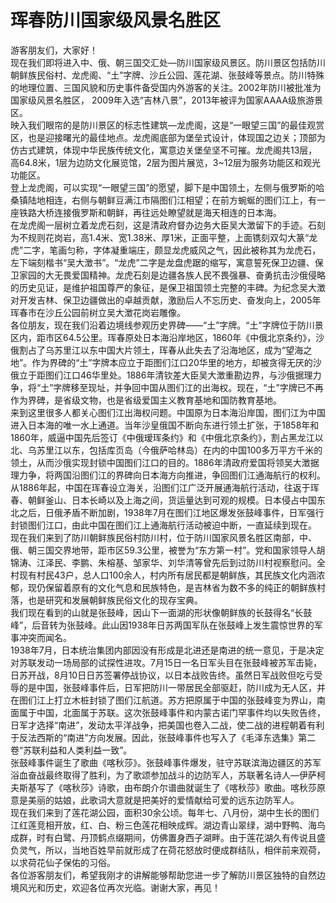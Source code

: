 # 珲春防川国家级风景名胜区  
游客朋友们，大家好！  
现在我们即将进入中、俄、朝三国交汇处—防川国家级风景区。防川景区包括防川朝鲜族民俗村、龙虎阁、“土”字牌、沙丘公园、莲花湖、张鼓峰等景点。防川特殊的地理位置、三国风貌和历史事件备受国内外游客的关注。2002年防川被批准为国家级风景名胜区， 2009年入选“吉林八景”，2013年被评为国家AAAA级旅游景区。  
映入我们眼帘的是防川景区的标志性建筑—龙虎阁，这是“一眼望三国”的最佳观赏区，也是迎接曙光的最佳地点。龙虎阁底部为堡垒式设计，体现国之边关；顶部为仿古式建筑，体现中华民族传统文化，寓意边关堡垒坚不可摧。龙虎阁共13层，高64.8米，1层为边防文化展览馆，2层为图片展览，3~12层为服务功能区和观光功能区。  
登上龙虎阁，可以实现“一眼望三国”的愿望，脚下是中国领土，左侧与俄罗斯的哈桑镇陆地相连，右侧与朝鲜豆满江市隔图们江相望；在前方蜿蜒的图们江上，有一座铁路大桥连接俄罗斯和朝鲜，再往远处瞭望就是海天相连的日本海。  
在龙虎阁一层树立着龙虎石刻，这是清政府督办边务大臣吴大澂留下的手迹。石刻为不规则花岗岩，高1.4米、宽1.38米、厚1米，正面平整，上面镌刻双勾大篆“龙虎”二字，笔画匀称，字体凝重端庄，颇显龙虎威风之气，因此被称其为龙虎石，左下端刻楷书“吴大澂书”。“龙虎”二字是龙盘虎踞的缩写，寓意誓死保卫边疆、保卫家园的大无畏爱国精神。龙虎石刻是边疆各族人民不畏强暴、奋勇抗击沙俄侵略的历史见证，是维护祖国尊严的象征，是保卫祖国领土完整的丰碑。为纪念吴大澂对开发吉林、保卫边疆做出的卓越贡献，激励后人不忘历史、奋发向上，2005年珲春市在沙丘公园前树立吴大澂花岗岩雕像。  
各位朋友，现在我们沿着边境线参观历史界碑——“土”字牌。“土”字牌位于防川景区内，距市区64.5公里。珲春原处日本海沿岸地区，1860年《中俄北京条约》，沙俄割占了乌苏里江以东中国大片领土，珲春从此失去了沿海地区，成为“望海之地”。作为界碑的“土”字牌本应立于距图们江口20华里的地方，却被贪得无厌的沙俄立于距图们江口46华里处。1886年清钦差大臣吴大澂重勘边界，与沙俄据理力争，将“土”字牌移至现址，并争回中国从图们江的出海权。现在，“土”字牌已不再作为界碑，是省级文物，也是省级爱国主义教育基地和国防教育基地。  
来到这里很多人都关心图们江出海权问题。中国原为日本海沿岸国，图们江为中国进入日本海的唯一水上通道。当年沙皇俄国不断向东进行领土扩张，于1858年和1860年，威逼中国先后签订《中俄瑷珲条约》和《中俄北京条约》，割占黑龙江以北、乌苏里江以东，包括库页岛（今俄萨哈林岛）在内的中国100多万平方千米的领土，从而沙俄实现封锁中国图们江口的目的。1886年清政府爱国将领吴大澂据理力争，将两国沿图们江的界碑向日本海方向推进，争回图们江通海航行的权利。从1886年起，中国在珲春设立海关，沿图们江广泛开展通海航行活动，往返于珲春、朝鲜釜山、日本长崎以及上海之间，货运量达到可观的规模。日本侵占中国东北之后，日俄矛盾不断加剧，1938年7月在图们江地区爆发张鼓峰事件，日军强行封锁图们江口，由此中国在图们江上通海航行活动被迫中断，一直延续到现在。  
现在我们来到了防川朝鲜族民俗村防川村，位于防川国家风景名胜区南部，中、俄、朝三国交界地带，距市区59.3公里，被誉为“东方第一村”。党和国家领导人胡锦涛、江泽民、李鹏、朱榕基、邹家华、刘华清等曾先后到过防川村视察慰问。全村现有村民43户，总人口100余人，村内所有居民都是朝鲜族，其民族文化内涵浓郁，现仍保留着原有的文化气息和民族特色，是吉林省为数不多的纯正的朝鲜族村落，也是研究和发展朝鲜族民俗文化的现存宝典。  
我们现在看到的山就是张鼓峰，因山下一面湖的形状像朝鲜族的长鼓得名“长鼓峰”，后音转为张鼓峰。此山因1938年日苏两国军队在张鼓峰上发生震惊世界的军事冲突而闻名。  
1938年7月，日本统治集团内部因没有形成是北进还是南进的统一意见，于是决定对苏联发动一场局部的试探性进攻。7月15日一名日军头目在张鼓峰被苏军击毙，日苏开战，8月10日日苏签署停战协议，以日本战败告终。虽然日军战败但吃亏受辱的是中国，张鼓峰事件后，日军把防川一带居民全部驱赶，防川成为无人区，并在图们江上打立木桩封锁了图们江航道。苏方把原属于中国的张鼓峰变为界山，南面属于中国，北面属于苏联。这次张鼓峰事件和内蒙古诺门罕事件均以失败告终，日军才选择“南进”，发动太平洋战争，把美国也卷入二战，使二战的进程朝着有利于反法西斯的“南进”方向发展。因此，张鼓峰事件也写入了《毛泽东选集》第二卷“苏联利益和人类利益一致”。  
张鼓峰事件诞生了歌曲《喀秋莎》。张鼓峰事件爆发，驻守苏联滨海边疆区的苏军浴血奋战最终取得了胜利，为了歌颂参加战斗的边防军人，苏联著名诗人—伊萨柯夫斯基写了《喀秋莎》诗歌，由布朗介尔谱曲就诞生了《喀秋莎》歌曲。喀秋莎原意是美丽的姑娘，此歌词大意就是把美好的爱情献给可爱的远东边防军人。  
现在我们来到了莲花湖公园，面积30余公顷。每年七、八月份，湖中生长的图们江红莲竞相开放，红、白、粉三色莲花相映成辉。湖边青山翠绿，湖中野鸭、海鸟成群，时有白鹭、丹顶鹤点缀期间，仿佛置身西子湖畔。由于莲花湖久有传说且盛负灵气，所以，当地百姓早前就形成了在荷花怒放时便成群结队，相伴前来观荷，以求荷花仙子保佑的习俗。  
各位游客朋友们，希望我刚才的讲解能够帮助您进一步了解防川景区独特的自然边境风光和历史，欢迎各位再次光临。谢谢大家，再见！  
